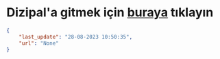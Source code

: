 # Dizipal'a gitmek için [buraya](None) tıklayın
    
```json
{
    "last_update": "28-08-2023 10:50:35",
    "url": "None"
}
```